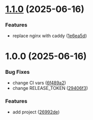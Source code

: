 # [1.1.0](https://github.com/ckoliber/xproxy/compare/1.0.0...1.1.0) (2025-06-16)


### Features

* replace nginx with caddy ([1e6ea5d](https://github.com/ckoliber/xproxy/commit/1e6ea5dd7d45c6d8d410c18e6bf6c14139f505e5))

# 1.0.0 (2025-06-16)


### Bug Fixes

* change CI vars ([6f489a2](https://github.com/ckoliber/xproxy/commit/6f489a2857caac1fd103500b3e36996f9e1a6324))
* change RELEASE_TOKEN ([29406f3](https://github.com/ckoliber/xproxy/commit/29406f3140f9f085b85403dd2ba689bd076e3882))


### Features

* add project ([26992de](https://github.com/ckoliber/xproxy/commit/26992de06bed247287c9088044e0c7359e49fef4))
